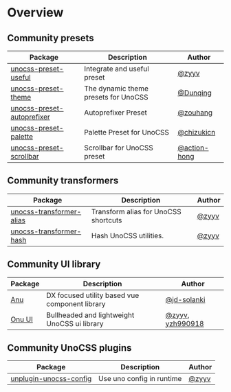 # Overview

## Community presets

| Package    | Description | Author  |
| --------   | -------     | ------- |
| [unocss-preset-useful](https://github.com/unpreset/unocss-preset-useful) | Integrate and useful preset | [@zyyv](https://github.com/zyyv) |
| [unocss-preset-theme](https://github.com/unpreset/unocss-preset-theme) | The dynamic theme presets for UnoCSS | [@Dunqing](https://github.com/Dunqing) |
| [unocss-preset-autoprefixer](https://github.com/unpreset/unocss-preset-autoprefixer) | Autoprefixer Preset | [@zouhang](https://github.com/zouhangwithsweet) |
| [unocss-preset-palette](https://github.com/unpreset/unocss-preset-palette) | Palette Preset for UnoCSS | [@chizukicn](https://github.com/chizukicn) |
| [unocss-preset-scrollbar](https://github.com/unpreset/unocss-preset-scrollbar) | Scrollbar for UnoCSS preset | [@action-hong](https://github.com/action-hong) |


## Community transformers

| Package    | Description | Author  |
| --------   | -------     | ------- |
| [unocss-transformer-alias](https://github.com/unpreset/unocss-transformer-alias) | Transform alias for UnoCSS shortcuts | [@zyyv](https://github.com/zyyv) |
| [unocss-transformer-hash](https://github.com/unpreset/unocss-transformer-hash) | Hash UnoCSS utilities. | [@zyyv](https://github.com/zyyv) |


## Community UI library

| Package    | Description | Author  |
| --------   | -------     | ------- |
| [Anu](https://github.com/jd-solanki/anu) | DX focused utility based vue component library | [@jd-solanki](https://github.com/jd-solanki) |
| [Onu UI](https://github.com/onu-ui/onu-ui) | Bullheaded and lightweight UnoCSS ui library | [@zyyv](https://github.com/zyyv), [yzh990918](https://github.com/yzh990918) |


## Community UnoCSS plugins

| Package    | Description | Author  |
| --------   | -------     | ------- |
| [unplugin-unocss-config](https://github.com/zyyv/unplugin-unocss-config) | Use uno config in runtime | [@zyyv](https://github.com/zyyv) |
